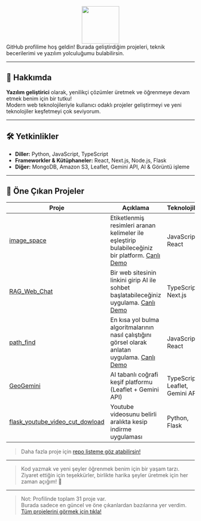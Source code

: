 <div id="header" align="center">
  <img src="https://media.giphy.com/media/M9gbBd9nbDrOTu1Mqx/giphy.gif" width="100"/>
</div>
GitHub profilime hoş geldin!  
Burada geliştirdiğim projeleri, teknik becerilerimi ve yazılım yolculuğumu bulabilirsin.

---

## 🚀 Hakkımda

**Yazılım geliştirici** olarak, yenilikçi çözümler üretmek ve öğrenmeye devam etmek benim için bir tutku!  
Modern web teknolojileriyle kullanıcı odaklı projeler geliştirmeyi ve yeni teknolojiler keşfetmeyi çok seviyorum.

---

## 🛠️ Yetkinlikler

- **Diller:** Python, JavaScript, TypeScript
- **Frameworkler & Kütüphaneler:** React, Next.js, Node.js, Flask
- **Diğer:** MongoDB, Amazon S3, Leaflet, Gemini API, AI & Görüntü işleme

---

## 🌟 Öne Çıkan Projeler

| Proje | Açıklama | Teknolojiler |
|-------|----------|--------------|
| [image_space](https://github.com/yucel-gumus/image_space) | Etiketlenmiş resimleri aranan kelimeler ile eşleştirip bulabileceğiniz bir platform. [Canlı Demo](https://image-space-ten.vercel.app) | JavaScript, React |
| [RAG_Web_Chat](https://github.com/yucel-gumus/RAG_Web_Chat) | Bir web sitesinin linkini girip AI ile sohbet başlatabileceğiniz uygulama. [Canlı Demo](https://rag-web-chat.vercel.app) | TypeScript, Next.js |
| [path_find](https://github.com/yucel-gumus/path_find) | En kısa yol bulma algoritmalarının nasıl çalıştığını görsel olarak anlatan uygulama. [Canlı Demo](https://path-find-alpha.vercel.app) | JavaScript, React |
| [GeoGemini](https://github.com/yucel-gumus/GeoGemini) | AI tabanlı coğrafi keşif platformu (Leaflet + Gemini API) | TypeScript, Leaflet, Gemini API |
| [flask_youtube_video_cut_dowload](https://github.com/yucel-gumus/flask_youtube_video_cut_dowload) | Youtube videosunu belirli aralıkta kesip indirme uygulaması | Python, Flask |

> Daha fazla proje için [repo listeme göz atabilirsin!](https://github.com/yucel-gumus?tab=repositories)

---

> Kod yazmak ve yeni şeyler öğrenmek benim için bir yaşam tarzı.  
> Ziyaret ettiğin için teşekkürler, birlikte harika şeyler üretmek için her zaman açığım! 🚀

---

> Not: Profilinde toplam 31 proje var.  
> Burada sadece en güncel ve öne çıkanlardan bazılarına yer verdim.  
> [Tüm projelerini görmek için tıkla!](https://github.com/search?q=user%3Ayucel-gumus&sort=stars&order=desc&type=repositories)

